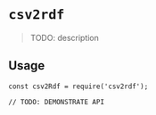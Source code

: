 # `csv2rdf`

> TODO: description

## Usage

```
const csv2Rdf = require('csv2rdf');

// TODO: DEMONSTRATE API
```
